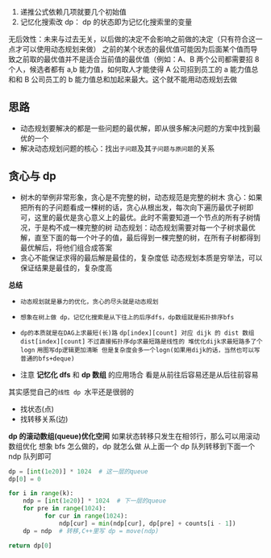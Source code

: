 1. 递推公式依赖几项就要几个初始值
2. 记忆化搜索改 dp：
   dp 的状态即为记忆化搜索里的变量

无后效性：未来与过去无关，以后做的决定不会影响之前做的决定（只有符合这一点才可以使用动态规划来做）
之前的某个状态的最优值可能因为后面某个值而导致之前取的最优值并不是适合当前值的最优值（例如：A、B 两个公司都需要招 8 个人，候选者都有 a,b 能力值，如何取人才能使得 A 公司招到员工的 a 能力值总和和 B 公司员工的 b 能力值总和加起来最大。这个就不能用动态规划去做

## 思路

- 动态规划要解决的都是一些问题的最优解，即从很多解决问题的方案中找到最优的一个
- 解决动态规划问题的核心：找出`子问题`及其`子问题与原问题`的关系

## 贪心与 dp

- 树木的举例非常形象，贪心是不完整的树，动态规范是完整的树木
  贪心：如果把所有的子问题看成一棵树的话，贪心从根出发，每次向下遍历最优子树即可，这里的最优是贪心意义上的最优。此时不需要知道一个节点的所有子树情况，于是构不成一棵完整的树
  动态规划：动态规划需要对每一个子树求最优解，直至下面的每一个叶子的值，最后得到一棵完整的树，在所有子树都得到最优解后，将他们组合成答案
- 贪心不能保证求得的最后解是最佳的，复杂度低
  动态规划本质是穷举法，可以保证结果是最佳的，复杂度高

**总结**

- `动态规划就是暴力的优化，贪心的尽头就是动态规划`
- `想象在树上做 dp，记忆化搜索是从下往上的后序dfs，dp数组就是拓扑排序bfs`
- `dp的本质就是在DAG上求最短(长)路`
  `dp[index][count] 对应 dijk 的 dist 数组 dist[index][count]`
  `不过直接拓扑序dp求最短路是线性的 堆优化dijk求最短路多了个logn`
  `用图写dp逻辑更加清晰 但是复杂度会多一个logn(如果用dijk的话，当然也可以写普通的bfs+deque)`

- 注意 **记忆化 dfs** 和 **dp 数组** 的应用场合 看是从前往后容易还是从后往前容易

其实感觉自己的`线性 dp `水平还是很弱的

- 找状态(点)
- 找转移关系(边)

**dp 的滚动数组(queue)优化空间**
如果状态转移只发生在相邻行，那么可以用滚动数组优化
想象 bfs 怎么做的，dp 就怎么做
从上面一个 dp 队列转移到下面一个 ndp 队列即可

```Python
dp = [int(1e20)] * 1024  # 这一层的queue
dp[0] = 0

for i in range(k):
    ndp = [int(1e20)] * 1024  # 下一层的queue
    for pre in range(1024):
          for cur in range(1024):
              ndp[cur] = min(ndp[cur], dp[pre] + counts[i - 1])
    dp = ndp  # 转移,C++里写 dp = move(ndp)

return dp[0]
```
